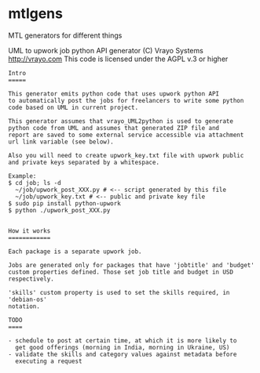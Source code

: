 # mtlgens
MTL generators for different things

UML to upwork job python API generator (C) Vrayo Systems http://vrayo.com
    This code is licensed under the AGPL v.3 or higher

    Intro
    =====
    
    This generator emits python code that uses upwork python API
    to automatically post the jobs for freelancers to write some python 
    code based on UML in current project.

    This generator assumes that vrayo_UML2python is used to generate
    python code from UML and assumes that generated ZIP file and 
    report are saved to some external service accessible via attachment
    url link variable (see below).
    
    Also you will need to create upwork_key.txt file with upwork public
    and private keys separated by a whitespace.
    
    Example:
    $ cd job; ls -d
      ~/job/upwork_post_XXX.py # <-- script generated by this file
      ~/job/upwork_key.txt # <-- public and private key file
    $ sudo pip install python-upwork
    $ python ./upwork_post_XXX.py

    
    How it works
    ============
    
    Each package is a separate upwork job.
    
    Jobs are generated only for packages that have 'jobtitle' and 'budget'
    custom properties defined. Those set job title and budget in USD 
    respectively.
    
    'skills' custom property is used to set the skills required, in 'debian-os' 
    notation.
    
    TODO
    ====
    
    - schedule to post at certain time, at which it is more likely to 
      get good offerings (morning in India, morning in Ukraine, US)
    - validate the skills and category values against metadata before 
      executing a request
